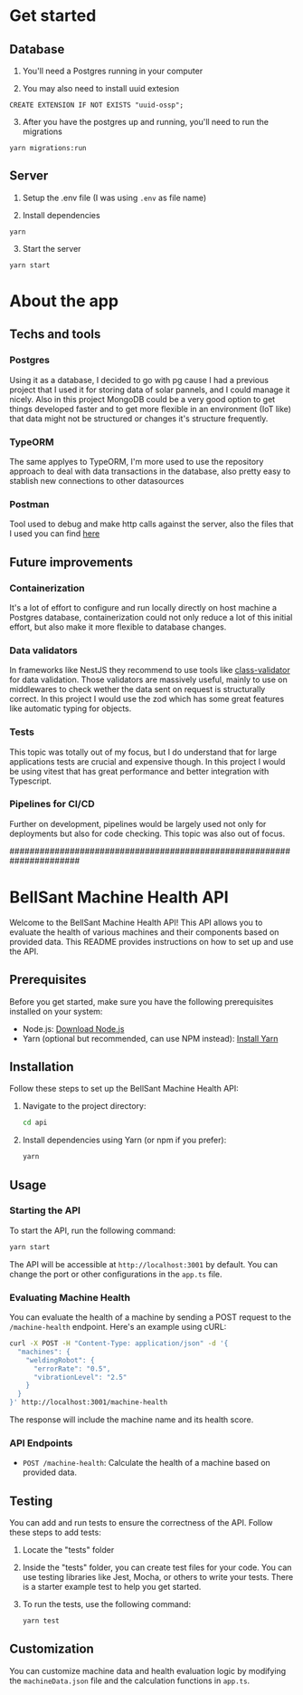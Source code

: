 # Get started

## Database

1. You'll need a Postgres running in your computer

2. You may also need to install uuid extesion

```
CREATE EXTENSION IF NOT EXISTS "uuid-ossp";
```

3. After you have the postgres up and running, you'll need to run the migrations

```
yarn migrations:run
```

## Server

1. Setup the .env file (I was using `.env` as file name)

2. Install dependencies

```
yarn
```

3. Start the server

```
yarn start
```

# About the app

## Techs and tools

### Postgres

Using it as a database, I decided to go with pg cause I had a previous project that I used it for storing data of solar pannels, and I could manage it nicely. Also in this project MongoDB could be a very good option to get things developed faster and to get more flexible in an environment (IoT like) that data might not be structured or changes it's structure frequently.

### TypeORM

The same applyes to TypeORM, I'm more used to use the repository approach to deal with data transactions in the database, also pretty easy to stablish new connections to other datasources

### Postman

Tool used to debug and make http calls against the server, also the files that I used you can find [here](./.postman)

## Future improvements

### Containerization

It's a lot of effort to configure and run locally directly on host machine a Postgres database, containerization could not only reduce a lot of this initial effort, but also make it more flexible to database changes.

### Data validators

In frameworks like NestJS they recommend to use tools like [class-validator](https://github.com/typestack/class-validator) for data validation. Those validators are massively useful, mainly to use on middlewares to check wether the data sent on request is structurally correct. In this project I would use the zod which has some great features like automatic typing for objects.

### Tests

This topic was totally out of my focus, but I do understand that for large applications tests are crucial and expensive though. In this project I would be using vitest that has great performance and better integration with Typescript.

### Pipelines for CI/CD

Further on development, pipelines would be largely used not only for deployments but also for code checking. This topic was also out of focus.

######################################################################

# BellSant Machine Health API

Welcome to the BellSant Machine Health API! This API allows you to evaluate the health of various machines and their components based on provided data. This README provides instructions on how to set up and use the API.

## Prerequisites

Before you get started, make sure you have the following prerequisites installed on your system:

- Node.js: [Download Node.js](https://nodejs.org/)
- Yarn (optional but recommended, can use NPM instead): [Install Yarn](https://classic.yarnpkg.com/en/docs/install/)

## Installation

Follow these steps to set up the BellSant Machine Health API:

1. Navigate to the project directory:

   ```bash
   cd api
   ```

2. Install dependencies using Yarn (or npm if you prefer):

   ```bash
   yarn
   ```

## Usage

### Starting the API

To start the API, run the following command:

```bash
yarn start
```

The API will be accessible at `http://localhost:3001` by default. You can change the port or other configurations in the `app.ts` file.

### Evaluating Machine Health

You can evaluate the health of a machine by sending a POST request to the `/machine-health` endpoint. Here's an example using cURL:

```bash
curl -X POST -H "Content-Type: application/json" -d '{
  "machines": {
    "weldingRobot": {
      "errorRate": "0.5",
      "vibrationLevel": "2.5"
    }
  }
}' http://localhost:3001/machine-health
```

The response will include the machine name and its health score.

### API Endpoints

- `POST /machine-health`: Calculate the health of a machine based on provided data.

## Testing

You can add and run tests to ensure the correctness of the API. Follow these steps to add tests:

1. Locate the "tests" folder

2. Inside the "tests" folder, you can create test files for your code. You can use testing libraries like Jest, Mocha, or others to write your tests. There is a starter example test to help you get started.

3. To run the tests, use the following command:

   ```bash
   yarn test
   ```

## Customization

You can customize machine data and health evaluation logic by modifying the `machineData.json` file and the calculation functions in `app.ts`.
